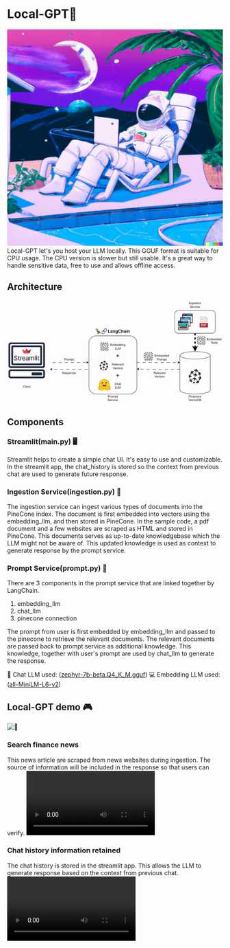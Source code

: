 # Local-GPT🚀
![local-GPT](./assets/local-gpt.png)
Local-GPT let's you host your LLM locally. This GGUF format is suitable for CPU usage. The CPU version is slower but still usable. 
It's a great way to handle sensitive data, free to use and allows offline access.


## Architecture
![Architecture](assets/architecture.gif)

## Components

### Streamlit(main.py) 🖥️
Streamlit helps to create a simple chat UI. It's easy to use and customizable. In the streamlit app, the chat_history is stored so the context from previous chat are used to generate future response. 

### Ingestion Service(ingestion.py) 🍴
The ingestion service can ingest various types of documents into the PineCone index. The document is first embedded into vectors using the embedding_llm, and then stored in PineCone. In the sample code, a pdf document and a few websites are scraped as HTML and stored in PineCone. This documents serves as up-to-date knowledgebase which the LLM might not be aware of. This updated knowledge is used as context to generate response by the prompt service.


### Prompt Service(prompt.py) 📜
There are 3 components in the prompt service that are linked together by LangChain.
1) embedding_llm
2) chat_llm
3) pinecone connection

The prompt from user is first embedded by embedding_llm and passed to the pinecone to retrieve the relevant documents. The relevant documents are passed back to prompt service as additional knowledge. This knowledge, together with user's prompt are used by chat_llm to generate the response.

💬 Chat LLM used: ([zephyr-7b-beta.Q4_K_M.gguf](https://huggingface.co/TheBloke/zephyr-7B-beta-GGUF/tree/main))
💻 Embedding LLM used: ([all-MiniLM-L6-v2](https://huggingface.co/sentence-transformers/all-MiniLM-L6-v2))


## Local-GPT demo 🎮
<picture>
  <source srcset="https://fonts.gstatic.com/s/e/notoemoji/latest/1f3cf/512.webp" type="image/webp">
  <img src="https://fonts.gstatic.com/s/e/notoemoji/latest/1f3cf/512.gif" alt="🏏" width="32" height="32">
</picture>

### Search finance news
This news article are scraped from news websites during ingestion. The source of information will be included in the response so that users can verify.
![demo_news](assets/demo_news.mp4)

### Chat history information retained
The chat history is stored in the streamlit app. This allows the LLM to generate response based on the context from previous chat.
![demo_chat_history](assets/demo_chat_history.mp4)
